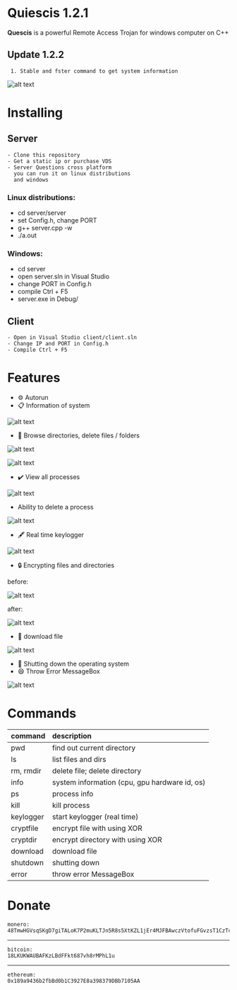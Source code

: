 ﻿# Quiescis 1.2.1

<b>Quescis</b> is a powerful Remote Access Trojan for windows computer on C++

## Update 1.2.2
     1. Stable and fster command to get system information


![alt text](img/header.png)

# Installing
## Server
    - Clone this repository 
    - Get a static ip or purchase VDS
    - Server Questions cross platform
      you can run it on linux distributions
      and windows

### <b>Linux distributions</b>:<br/>
   - cd server/server
   - set Config.h, change PORT
   - g++ server.cpp -w
   - ./a.out
   
### <b>Windows</b>:<br/>
   - cd server
   - open server.sln in Visual Studio
   - change PORT in Config.h
   - compile Ctrl + F5
   - server.exe in Debug/
   
## Client
    - Open in Visual Studio client/client.sln
    - Change IP and PORT in Config.h
    - Compile Ctrl + F5

# Features
- ⚙️ Autorun
- 📋 Information of system

![alt text](img/info.png)

- 🔭 Browse directories, delete files / folders

![alt text](img/ls.png)

![alt text](img/rm.png)

- ✔️ View all processes

![alt text](img/ps.png)

- Ability to delete a process

![alt text](img/kill.png)

- 🖋️ Real time keylogger

![alt text](img/keylogger.png)

- 🔒 Encrypting files and directories

before:

![alt text](img/cryptfile_before.png)

after:

![alt text](img/cryptfile_after.png)

- 📲 download file

![alt text](img/download.png)

- 🔌 Shutting down the operating system
- 😄 Throw Error MessageBox

![alt text](img/error.png)

# Commands
|   command   |                    description                 |
| ----------- |:-----------------------------------------------|
|     pwd     |  find out current directory                    |
|     ls      |  list files and dirs                           |
|  rm, rmdir  |  delete file; delete directory                 |
|    info     |  system information (cpu, gpu hardware id, os) |
|     ps      |  process info                                  |
|    kill     |  kill process                                  |
|  keylogger  |  start  keylogger (real time)                  |
|  cryptfile  |  encrypt file        with using XOR            |
|  cryptdir   |  encrypt directory   with using XOR            |
|  download   |  download file                                 |
|  shutdown   |  shutting down                                 |
|   error     |  throw error MessageBox                        |

#  Donate
    monero: 
    48TmwHGVsqSKgD7giTALoK7P2muKLTJn5R8s5XtKZL1jEr4MJFBAwczVtofuFGvzsT1CzTcFXotwZCDno1UsskqFFZe9wVC

***
    bitcoin:
    18LKUKWAUBAFKzLBdFFkt687vh8rMPhL1u
***
    ethereum:
    0x189a9436b2fbBd0b1C3927E8a398379DBb7105AA
